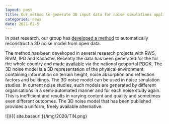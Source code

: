 ```yaml
---
layout: post
title: Our method to generate 3D input data for noise simulations applied to whole country
categories: news
date: 2021-02-5
---
```


In past research, our group has [developed a method](https://repository.tudelft.nl/islandora/object/uuid%3A4a60ad87-37ce-4b4a-9803-d2b5c19b0b34) to automatically reconstruct a 3D noise model from open data.

The method has been devekoped in several research projects with RWS, RIVM, IPO and Kadaster.
Recently the data has been generated for the for the whole country and made [available](https://3d.kadaster.nl/3d-geluid/) via the national geoportal [PDOK](https://www.pdok.nl/3d-input-data-voor-geluidssimulaties-versie-0.3.1).
The 3D noise model is a 3D representation of the physical environment containing information on terrain height, noise absorption and reflection factors and buildings.
The 3D noise model can be used in noise simulation studies.
In current noise studies, such models are generated by different organisations in a semi-automated manner and for each noise study again. This is inefficient and results in varying content and quality and sometimes even different outcomes.
The 3D noise model that has been published provides a uniform, freely available alternative.

![]({{ site.baseurl }}/img/2020/TIN.png)
